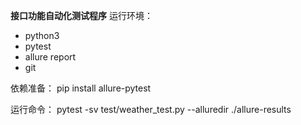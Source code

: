 **接口功能自动化测试程序**
运行环境：
- python3
- pytest
- allure report
- git

依赖准备：
pip install allure-pytest

运行命令：
pytest -sv test/weather_test.py --alluredir ./allure-results

